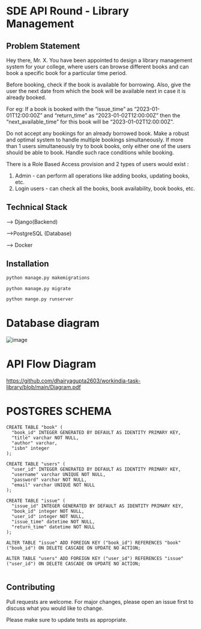 # SDE API Round - Library Management

## Problem Statement

Hey there, Mr. X. You have been appointed to design a library management system for your college, where users can browse different books and can book a specific book for a particular time period.

Before booking, check if the book is available for borrowing. Also, give the user the next date from which the book will be available next in
case it is already booked.

For eg: If a book is booked with the “issue_time” as “2023-01-01T12:00:00Z” and “return_time” as “2023-01-02T12:00:00Z” then the
“next_available_time” for this book will be “2023-01-02T12:00:00Z”.

Do not accept any bookings for an already borrowed book. Make a robust and optimal system to handle multiple bookings simultaneously.
If more than 1 users simultaneously try to book books, only either one of the users should be able to book. Handle such race conditions
while booking.

There is a Role Based Access provision and 2 types of users would exist :
1. Admin - can perform all operations like adding books, updating books, etc.
2. Login users - can check all the books, book availability, book books, etc.


## Technical Stack 

--> Django(Backend)

-->PostgreSQL (Database)

--> Docker 

## Installation


```bash
python manage.py makemigrations

python manage.py migrate

python mange.py runserver
```

# Database diagram
![image](https://github.com/dhairyagupta2603/workindia-task-library/assets/72385022/01ee7c4e-5092-4da8-92bb-92bbe4d8b72a)

# API Flow Diagram
https://github.com/dhairyagupta2603/workindia-task-library/blob/main/Diagram.pdf

# POSTGRES SCHEMA
```
CREATE TABLE "book" (
  "book_id" INTEGER GENERATED BY DEFAULT AS IDENTITY PRIMARY KEY,
  "title" varchar NOT NULL,
  "author" varchar,
  "isbn" integer
);

CREATE TABLE "users" (
  "user_id" INTEGER GENERATED BY DEFAULT AS IDENTITY PRIMARY KEY,
  "username" varchar UNIQUE NOT NULL,
  "password" varchar NOT NULL,
  "email" varchar UNIQUE NOT NULL
);

CREATE TABLE "issue" (
  "issue_id" INTEGER GENERATED BY DEFAULT AS IDENTITY PRIMARY KEY,
  "book_id" integer NOT NULL,
  "user_id" integer NOT NULL,
  "issue_time" datetime NOT NULL,
  "return_time" datetime NOT NULL
);

ALTER TABLE "issue" ADD FOREIGN KEY ("book_id") REFERENCES "book" ("book_id") ON DELETE CASCADE ON UPDATE NO ACTION;

ALTER TABLE "users" ADD FOREIGN KEY ("user_id") REFERENCES "issue" ("user_id") ON DELETE CASCADE ON UPDATE NO ACTION;


```

## Contributing

Pull requests are welcome. For major changes, please open an issue first
to discuss what you would like to change.

Please make sure to update tests as appropriate.

